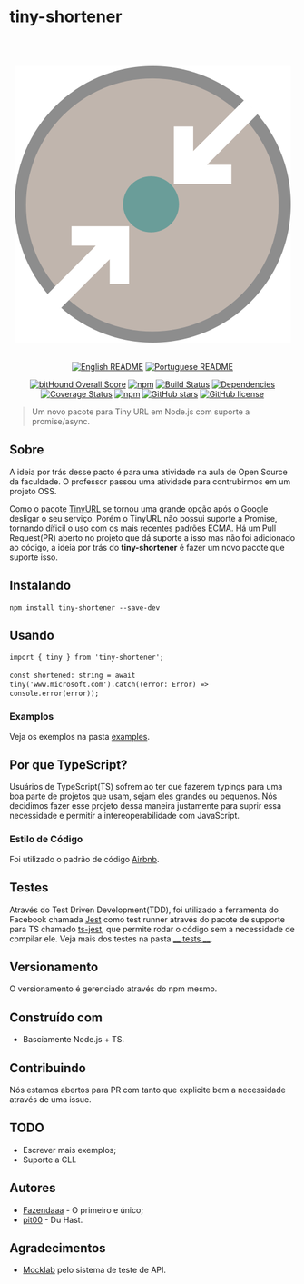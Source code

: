 # tiny-shortener

<div align="center">
    <br>
    <br>
    <br>
    <img src="https://github.com/Fazendaaa/tiny-shortener/blob/master/logo/tiny-shortener.png" /img>
    <br>
    <br>

[![English README](https://img.shields.io/badge/Language-EN-blue.svg?longCache=true&style=for-the-badge)](https://github.com/Fazendaaa/tiny-shortener/blob/master/README.md)
[![Portuguese README](https://img.shields.io/badge/Linguagem-PT-green.svg?longCache=true&style=for-the-badge)](https://github.com/Fazendaaa/tiny-shortener/blob/master/docs/README_PT.md)


[![bitHound Overall Score](https://www.bithound.io/github/Fazendaaa/tiny-shortener/badges/score.svg?style=flat-square)](https://www.bithound.io/github/Fazendaaa/tiny-shortener)
[![npm](https://img.shields.io/npm/dt/express.svg?style=flat-square)](https://www.npmjs.com/package/tiny-shortener)
[![Build Status](https://travis-ci.org/Fazendaaa/tiny-shortener.svg?branch=master)](https://travis-ci.org/Fazendaaa/tiny-shortener)
[![Dependencies](https://david-dm.org/Fazendaaa/tiny-shortener.svg?style=flat-square)](https://github.com/Fazendaaa/tiny-shortener/blob/master/package.json)
[![Coverage Status](https://coveralls.io/repos/github/Fazendaaa/tiny-shortener/badge.svg?branch=master)](https://coveralls.io/github/Fazendaaa/tiny-shortener?branch=master)
[![npm](https://img.shields.io/npm/v/npm.svg?style=flat-square)](https://github.com/Fazendaaa/tiny-shortener)
[![GitHub stars](https://img.shields.io/github/stars/Fazendaaa/tiny-shortener.svg?style=flat-square)](https://github.com/Fazendaaa/tiny-shortener/stargazers)
[![GitHub license](https://img.shields.io/github/license/Fazendaaa/tiny-shortener.svg?style=flat-square)](https://github.com/Fazendaaa/tiny-shortener/blob/master/LICENSE)


</div>

> Um novo pacote para Tiny URL em Node.js com suporte a promise/async.

## Sobre
A ideia por trás desse pacto é para uma atividade na aula de Open Source da faculdade. O professor passou uma atividade para contrubirmos em um projeto OSS.

Como o pacote [TinyURL](https://www.npmjs.com/package/tinyurl) se tornou uma grande opção após o Google desligar o seu serviço. Porém o TinyURL não possui suporte a Promise, tornando díficil o uso com os mais recentes padrões ECMA. Há um Pull Request(PR) aberto no projeto que dá suporte a isso mas não foi adicionado ao código, a ideia por trás do __tiny-shortener__ é fazer um novo pacote que suporte isso.

## Instalando
```
npm install tiny-shortener --save-dev
```

## Usando
```
import { tiny } from 'tiny-shortener';

const shortened: string = await tiny('www.microsoft.com').catch((error: Error) => console.error(error));
```

### Examplos
Veja os exemplos na pasta [examples](https://github.com/Fazendaaa/tiny-shortener/blob/master/examples).

## Por que TypeScript?
Usuários de TypeScript(TS) sofrem ao ter que fazerem typings para uma boa parte de projetos que usam, sejam eles grandes ou pequenos. Nós decidimos fazer esse projeto dessa maneira justamente para suprir essa necessidade e permitir a intereoperabilidade com JavaScript.

### Estilo de Código
Foi utilizado o padrão de código [Airbnb](https://www.npmjs.com/package/tslint-config-airbnb).

## Testes
Através do Test Driven Development(TDD), foi utilizado a ferramenta do Facebook chamada [Jest](https://facebook.github.io/jest/) como test runner através do pacote de supporte para TS chamado [ts-jest](https://www.npmjs.com/package/ts-jest), que permite rodar o código sem a necessidade de compilar ele. Veja mais dos testes na pasta [__ tests __](https://github.com/Fazendaaa/tiny-shortener/blob/master/__tests__).

## Versionamento
O versionamento é gerenciado através do npm mesmo.

## Construído com
* Basciamente Node.js + TS.

## Contribuindo
Nós estamos abertos para PR com tanto que explicite bem a necessidade através de uma issue.

## TODO
* Escrever mais exemplos;
* Suporte a CLI.

## Autores
* [Fazendaaa](https://github.com/Fazendaaa) - O primeiro e único;
* [pit00](https://github.com/pit00) - Du Hast.

## Agradecimentos
* [Mocklab](app.mocklab.io) pelo sistema de teste de API.
